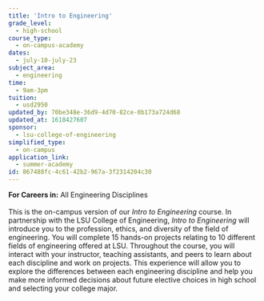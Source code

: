 ```yaml
---
title: 'Intro to Engineering'
grade_level:
  - high-school
course_type:
  - on-campus-academy
dates:
  - july-10-july-23
subject_area:
  - engineering
time:
  - 9am-3pm
tuition:
  - usd2950
updated_by: 70be348e-36d9-4d70-82ce-0b173a724d68
updated_at: 1618427607
sponsor:
  - lsu-college-of-engineering
simplified_type:
  - on-campus
application_link:
  - summer-academy
id: 867488fc-4c61-42b2-967a-3f2314204c30
---
```

<b>For Careers in:</b> All Engineering Disciplines<br><br>
This is the on-campus version of our <i>Intro to Engineering</i> course. In partnership with the LSU College of Engineering, <i>Intro to Engineering</i> will introduce you to the profession, ethics, and diversity of the field of engineering. You will complete 15 hands-on projects relating to 10 different fields of engineering offered at LSU. Throughout the course, you will interact with your instructor, teaching assistants, and peers to learn about each discipline and work on projects. This experience will allow you to explore the differences between each engineering discipline and help you make more informed decisions about future elective choices in high school and selecting your college major.